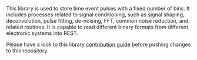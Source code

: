 This library is used to store time event pulses with a fixed number of bins. It includes processes related to signal conditioning, such as signal shaping, deconvolution, pulse fitting, de-noising, FFT, common noise reduction, and related routines. It is capable to read different binary formats from different electronic systems into REST.

Please have a look to this library [contribution guide](CONTRIBUTING.md) before pushing changes to this repository.
